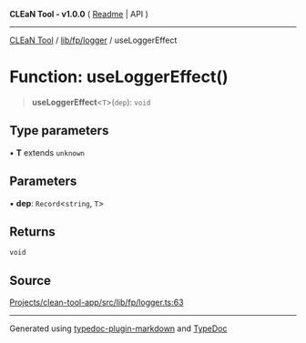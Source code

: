 **CLEaN Tool - v1.0.0** ( [Readme](../../../../README.md) \| API )

***

[CLEaN Tool](../../../../modules.md) / [lib/fp/logger](../README.md) / useLoggerEffect

# Function: useLoggerEffect()

> **useLoggerEffect**\<`T`\>(`dep`): `void`

## Type parameters

▪ **T** extends `unknown`

## Parameters

▪ **dep**: `Record`\<`string`, `T`\>

## Returns

`void`

## Source

[Projects/clean-tool-app/src/lib/fp/logger.ts:63](https://github.com/yuckyh/clean-tool-app/)

***

Generated using [typedoc-plugin-markdown](https://www.npmjs.com/package/typedoc-plugin-markdown) and [TypeDoc](https://typedoc.org/)
